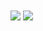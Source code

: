<!--
**kevin-pek/kevin-pek** is a ✨ _special_ ✨ repository because its `README.md` (this file) appears on your GitHub profile.

Here are some ideas to get you started:

- 🔭 I’m currently working on ...
- 🌱 I’m currently learning ...
- 👯 I’m looking to collaborate on ...
- 🤔 I’m looking for help with ...
- 💬 Ask me about ...
- 📫 How to reach me: ...
- 😄 Pronouns: ...
- ⚡ Fun fact: ...
-->
<div display="flex" justify-content="space-between">
  <img align="center" src="https://github-readme-stats-kevin-pek.vercel.app/api?username=kevin-pek&count_private=true" />
  <img align="center" src="https://github-readme-stats-kevin-pek.vercel.app/api/top-langs?username=kevin-pek&count_private=true" />
</div>
